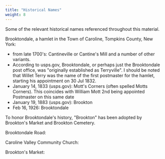 ```yaml
---
title: "Historical Names"
weight: 8
---
```


Some of the relevant historical names referenced throughout this material. 

<!--more-->

Brooktondale, a hamlet in the Town of Caroline, Tompkins County, New York:
  - from late 1700's: Cantineville or Cantine's Mill and a number of other variants.
  - According to usps.gov, Brooktondale, or perhaps just the Brooktondale post office, was "originally established as Terryville". I should be noted that Willet Terry was the name of the first postmaster for the hamlet, starting his appointment on 30 Jul 1832.
  - January 14, 1833 (usps.gov): Mott's Corners (often spelled Motts Corners). This coincides with William Mott 2nd being appointed Postmaster on this same date 
  - January 19, 1883 (usps.gov): Brookton
  - Feb 16, 1926: Brooktondale

To honor Brooktondale's history, "Brookton" has been adopted by Brookton's Market and Brookton Cemetery.

Brooktondale Road:


Caroline Valley Community Church:


Brookton's Market:

